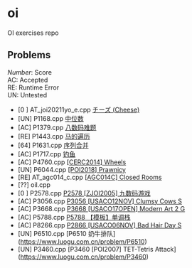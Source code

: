 # oi
OI exercises repo
## Problems
<i>Number</i>: Score <br>
AC: Accepted <br>
RE: Runtime Error <br>
UN: Untested <br>

- [0 ] AT_joi20211yo_e.cpp   [チーズ (Cheese) ](https://www.luogu.com.cn/problem/AT_joi2011yo_e) 
- [UN] P1168.cpp [中位数](https://www.luogu.com.cn/problem/P1168)
- [AC] P1379.cpp [八数码难题](https://www.luogu.com.cn/problem/P1379)
- [RE] P1443.cpp [马的遍历](https://www.luogu.com.cn/problem/P1443)
- [64] P1631.cpp [序列合并](https://www.luogu.com.cn/problem/P1631)
- [AC] P1717.cpp [钓鱼](https://www.luogu.com.cn/problem/P1717)
- [AC] P4760.cpp [[CERC2014] Wheels](https://www.luogu.com.cn/problem/P4760)
- [UN] P6044.cpp [[POI2018] Prawnicy](https://www.luogu.com.cn/problem/P6044)
- [RE] AT_agc014_c.cpp [[AGC014C] Closed Rooms](https://www.luogu.com.cn/problem/AT_agc014_c) 
- [??] oil.cpp
- [0 ] P2578.cpp [P2578 [ZJOI2005] 九数码游戏](https://www.luogu.com.cn/problem/P2578)
- [AC] P3056.cpp [P3056 [USACO12NOV] Clumsy Cows S](https://www.luogu.com.cn/problem/P3056)
- [AC] P3668.cpp [P3668 [USACO17OPEN] Modern Art 2 G](https://www.luogu.com.cn/problem/P3668)
- [AC] P5788.cpp [P5788 【模板】单调栈 ](https://www.luogu.com.cn/problem/P5788)
- [AC] P8266.cpp [P2866 [USACO06NOV] Bad Hair Day S](https://www.luogu.com.cn/problem/P2866)
- [UN] P6510.cpp [P6510 奶牛排队] (https://www.luogu.com.cn/problem/P6510)
- [UN] P3460.cpp [P3460 [POI2007] TET-Tetris Attack] (https://www.luogu.com.cn/problem/P3460)